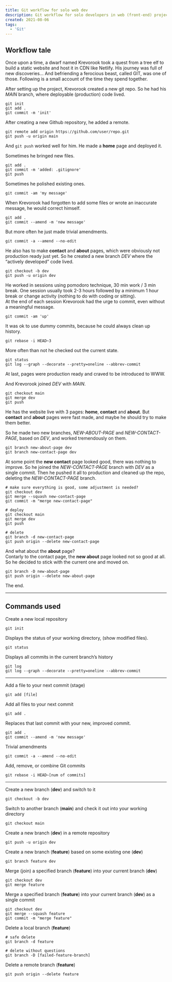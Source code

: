 ```yaml
---
title: Git workflow for solo web dev
description: Git workflow for solo developers in web (front-end) projects
created: 2021-08-06
tags:
  - 'Git'
---
```


## Workflow tale

Once upon a time, a dwarf named Krevorook took a quest from a tree elf to build a static website and host it in CDN like Netlify. His journey was full of new discoveries… And befriending a ferocious beast, called GIT, was one of those. Following is a small account of the time they spend together.

After setting up the project, Krevorook created a new git repo.
So he had his _MAIN_ branch, where deployable (production) code lived.

```shell
git init
git add .
git commit -m 'init'
```

After creating a new Github repository, he added a remote.

```shell
git remote add origin https://github.com/user/repo.git
git push -u origin main
```

And `git push` worked well for him. He made a **home** page and deployed it.

Sometimes he bringed new files.

```shell
git add .
git commit -m 'added: .gitignore'
git push
```

Sometimes he polished existing ones.

```shell
git commit -am 'my message'
```

When Krevorook had forgotten to add some files or wrote an inaccurate message, he would correct himself.

```shell
git add .
git commit --amend -m 'new message'
```

But more often he just made trivial amendments.

```shell
git commit -a --amend --no-edit
```

He also has to make **contact** and **about** pages, which were obviously not production ready just yet.
So he created a new branch _DEV_ where the “actively developed” code lived.

```shell
git checkout -b dev
git push -u origin dev
```

He worked in sessions using pomodoro technique, 30 min work / 3 min break. One session usually took 2-3 hours followed by a minimum 1 hour break or change activity (nothing to do with coding or sitting).\
At the end of each session Krevorook had the urge to commit, even without a meaningful message.

```shell
git commit -am 'up'
```

It was ok to use dummy commits, because he could always clean up history.

```shell
git rebase -i HEAD~3
```

More often than not he checked out the current state.

```shell
git status
git log --graph --decorate --pretty=oneline --abbrev-commit
```

At last, pages were production ready and craved to be introduced to WWW.

And Krevorook joined _DEV_ with _MAIN_.

```shell
git checkout main
git merge dev
git push
```

He has the website live with 3 pages: **home**, **contact** and **about**.
But **contact** and **about** pages were fast made, and maybe he should try to make them better.

So he made two new branches, _NEW-ABOUT-PAGE_ and _NEW-CONTACT-PAGE_, based on _DEV_, and worked tremendously on them.

```shell
git branch new-about-page dev
git branch new-contact-page dev
```

At some point the **new contact** page looked good, there was nothing to improve. So he joined the _NEW-CONTACT-PAGE_ branch with _DEV_ as a single commit. Then he pushed it all to production and cleaned up the repo, deleting the _NEW-CONTACT-PAGE_ branch.

```shell
# make sure everything is good, some adjustment is needed?
git checkout dev
git merge --squash new-contact-page
git commit -m "merge new-contact-page"

# deploy
git checkout main
git merge dev
git push

# delete
git branch -d new-contact-page
git push origin --delete new-contact-page
```

And what about the **about** page?\
Contarly to the contact page, the **new about** page looked not so good at all. So he decided to stick with the current one and moved on.

```shell
git branch -D new-about-page
git push origin --delete new-about-page
```

The end.

---

## Commands used

Create a new local repository

```shell
git init
```

Displays the status of your working directory, (show modified files).

```shell
git status
```

Displays all commits in the current branch’s history

```shell
git log
git log --graph --decorate --pretty=oneline --abbrev-commit
```

---

Add a file to your next commit (stage)

```shell
git add [file]
```

Add all files to your next commit

```shell
git add .
```

Replaces that last commit with your new, improved commit.

```shell
git add .
git commit --amend -m 'new message'
```

Trivial amendments

```shell
git commit -a --amend --no-edit
```

Add, remove, or combine Git commits

```shell
git rebase -i HEAD~[num of commits]
```

---

Create a new branch (**dev**) and switch to it

```shell
git checkout -b dev
```

Switch to another branch (**main**) and check it out into your working directory

```shell
git checkout main
```

Create a new branch (**dev**) in a remote repository

```shell
git push -u origin dev
```

Create a new branch (**feature**) based on some existing one (**dev**)

```shell
git branch feature dev
```

Merge (join) a specified branch (**feature**) into your current branch (**dev**)

```shell
git checkout dev
git merge feature
```

Merge a specified branch (**feature**) into your current branch (**dev**)
as a single commit

```shell
git checkout dev
git merge --squash feature
git commit -m "merge feature"
```

Delete a local branch (**feature**)

```shell
# safe delete
git branch -d feature

# delete without questions
git branch -D [failed-feature-branch]
```

Delete a remote branch (**feature**)

```shell
git push origin --delete feature
```
